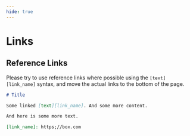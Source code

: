 ```yaml
---
hide: true
---
```


# Links

<!-- does not need translation -->

## Reference Links

Please try to use reference links where possible using the `[text][link_name]`
syntax, and move the actual links to the bottom of the page.

```md
# Title

Some linked [text][link_name]. And some more content.

And here is some more text.

[link_name]: https;//box.com
```
